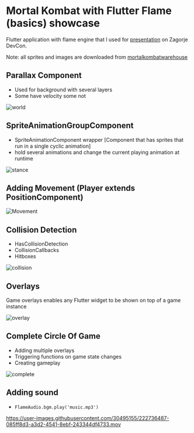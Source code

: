 # Mortal Kombat with Flutter Flame (basics) showcase

Flutter application with flame engine that I used for [presentation](https://docs.google.com/presentation/d/1op0C2Z3DihatYnyU8ElI-2gJ5_4Q5ur7Jr4GkCi3_sQ/edit?usp=sharing) on Zagorje DevCon.

Note: all sprites and images are downloaded from [mortalkombatwarehouse](https://www.mortalkombatwarehouse.com/)

## Parallax Component

- Used for background with several layers
- Some have velocity some not

![world](https://user-images.githubusercontent.com/30495155/222731374-01c43d6e-bb83-4104-a3f5-45704a8d7f5c.gif)

## SpriteAnimationGroupComponent

- SpriteAnimationComponent wrapper [Component that has sprites that run in a single cyclic animation]
- hold several animations and change the current playing animation at runtime

![stance](https://user-images.githubusercontent.com/30495155/222732018-677c1754-813c-45d0-97cf-44ad4ded2771.gif)

## Adding Movement (Player extends PositionComponent)

![Movement](https://user-images.githubusercontent.com/30495155/222735800-4ac0d563-41b3-4300-ab74-b956151b63cb.gif)

## Collision Detection

- HasCollisionDetection
- CollisionCallbacks
- Hitboxes

![collision](https://user-images.githubusercontent.com/30495155/222735933-b0d6ae86-4698-4108-bc2b-9a66a525f4c6.gif)

## Overlays

Game overlays enables any Flutter widget to be shown on top of a game instance

![overlay](https://user-images.githubusercontent.com/30495155/222736196-f6358a04-32e2-4536-a858-c5f65bfe93c7.gif)

## Complete Circle Of Game

- Adding multiple overlays
- Triggering functions on game state changes
- Creating gameplay

![complete](https://user-images.githubusercontent.com/30495155/222736232-d6d1c730-259a-4e52-a495-6d96d3cbb0e8.gif)

## Adding sound

- `FlameAudio.bgm.play('music.mp3')`

https://user-images.githubusercontent.com/30495155/222736487-085ff8d3-a3d2-4541-8ebf-243344df4733.mov